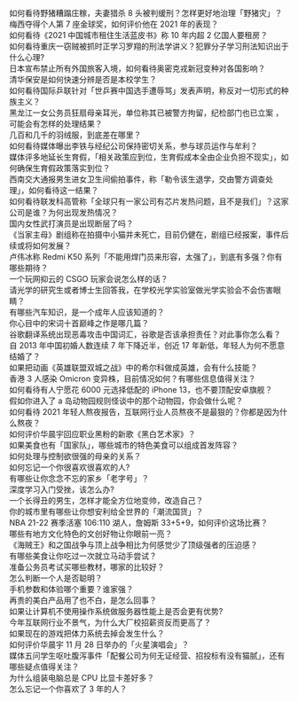 如何看待野猪糟蹋庄稼，夫妻猎杀 8 头被判缓刑？怎样更好地治理「野猪灾」？  
梅西夺得个人第 7 座金球奖，如何评价他在 2021 年的表现？  
如何看待《2021 中国城市租住生活蓝皮书》称 10 年内超 2 亿国人要租房？  
如何看待重庆一窃贼被抓时正学习罗翔的刑法学讲义？犯罪分子学习刑法知识出于什么心理?  
日本宣布禁止所有外国旅客入境，如何看待奥密克戎新冠变种对各国影响？  
清华保安是如何快速分辨是否是本校学生？  
如何看待国际乒联针对「世乒赛中国选手遭辱骂」发表声明，称反对一切形式的种族主义？  
黑龙江一女公务员狂扇母亲耳光，单位称其已被警方拘留，纪检部门也已立案 ，可能会有怎样的处理结果？  
几百和几千的羽绒服，到底差在哪里？  
如何看待媒体曝出李铁与经纪公司保持密切关系，参与球员运作与牟利？  
媒体评多地延长生育假，「相关政策应到位，生育假成本全由企业负担不现实」，如何确保生育假政策落实到位？  
西南交大通报男生进女卫生间偷拍事件，称「勒令该生退学，交由警方调查处理」，如何看待这一结果？  
如何看待联发科高管称「全球只有一家公司有芯片发热问题，且不是我们」？这家公司是谁？为何出现发热情况？  
国内女性武打演员是出现断层了吗？  
《当家主母》剧组称在拍摄中小猫并未死亡，目前仍健在，剧组已经报案，事件后续或将如何发展？  
卢伟冰称 Redmi K50 系列「不能用焊门员来形容，太强了」，到底有多强？你有哪些期待？  
一个玩网抑云的 CSGO 玩家会说怎么样的话？  
请光学的研究生或者博士生回答我，在学校光学实验室做光学实验会不会伤害眼睛？  
有哪些汽车知识，是一个成年人应该知道的？  
你心目中的宋词十首巅峰之作是哪几篇？  
谷歌翻译系统出现恶毒攻击中国词汇，谷歌是否该承担责任？对此事你怎么看？  
自 2013 年中国初婚人数连续 7 年下降近半，创近 17 年新低，年轻人为何不愿意结婚了？  
如果把动画《英雄联盟双城之战》中的希尔科做成英雄，会有什么技能？  
香港 3 人感染 Omicron 变异株，目前情况如何？有哪些信息值得关注？  
如何看待有人宁愿花 6000 元选择低配的 iPhone 13，也不要顶配安卓旗舰？  
假如你进入了 a 岛动物园规则怪谈中的那个动物园，你会做什么呢？  
如何看待 2021 年轻人熬夜报告，互联网行业人员熬夜不是最狠的？你都是因为什么熬夜？  
如何评价华晨宇回应职业黑粉的新歌《黑白艺术家》？  
如果美食也有「国家队」，哪些城市的特色美食可以组成首发阵容？  
如何处理与控制欲很强的母亲的关系？  
如何忘记一个你很喜欢很喜欢的人?  
有哪些让你念念不忘的家乡「老字号」？  
深度学习入门受挫，该怎么办?  
一个长得丑的男生，怎样才能全方位地变帅，改造自己？  
你的城市里有哪些让你想安利给全世界的「潮流国货」？  
NBA 21-22 赛季活塞 106:110 湖人，詹姆斯 33+5+9，如何评价这场比赛？  
哪些有地方文化特色的文创好物让你眼前一亮？  
《海贼王》和之国战争与顶上战争相比为何感觉少了顶级强者的压迫感？  
有哪些美食让你吃过一次就立马动手尝试？  
准备公务员考试买哪些教材，哪家的比较好？  
怎么判断一个人是否聪明？  
手机参数和体验哪个重要？谁家强？  
再贵的美白产品用了也不白，是怎么回事？  
如果让计算机不使用操作系统做服务器性能上是否会更有优势?  
今年互联网行业不景气，为什么大厂校招薪资反而更高了？  
如果现在的游戏把体力系统去掉会发生什么？  
如何评价华晨宇 11 月 28 日举办的「火星演唱会」？  
媒体五问学生呕吐腹泻事件「配餐公司为何无证经营、招投标有没有猫腻」，还有哪些疑点值得关注？  
为什么组装电脑总是 CPU 比显卡差好多？  
怎么忘记一个你喜欢了 3 年的人？  
